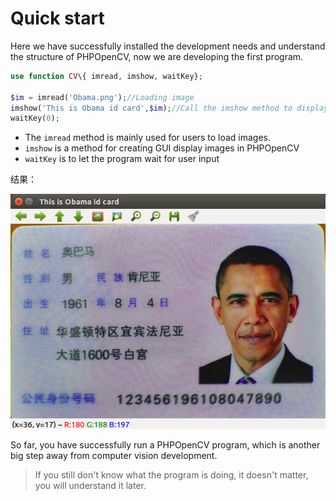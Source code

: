 # Quick start

Here we have successfully installed the development needs and understand the structure of PHPOpenCV, now we are developing the first program.


```php
use function CV\{ imread, imshow, waitKey};

$im = imread('Obama.png');//Loading image
imshow('This is Obama id card',$im);//Call the imshow method to display the image
waitKey(0);

```

- The `imread` method is mainly used for users to load images.
- `imshow` is a method for creating GUI display images in PHPOpenCV
- `waitKey` is to let the program wait for user input

结果：

![1](../images/getting_started/quick_start/1.png)

So far, you have successfully run a PHPOpenCV program, which is another big step away from computer vision development.

>If you still don't know what the program is doing, it doesn't matter, you will understand it later.

